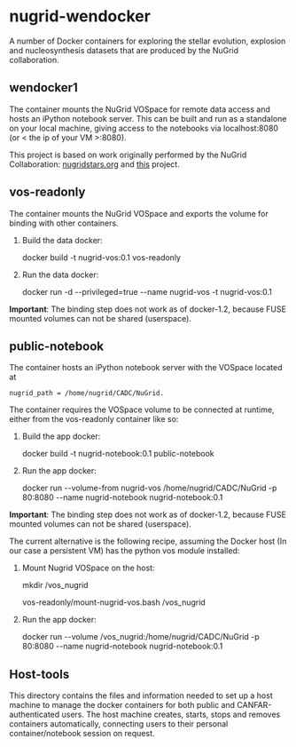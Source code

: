 nugrid-wendocker
================

A number of Docker containers for exploring the stellar evolution, explosion and nucleosynthesis datasets that are produced by the NuGrid collaboration.

## wendocker1
The container mounts the NuGrid VOSpace for remote data access and hosts an iPython notebook server. This can be built and run as a standalone on your local machine, giving access to the notebooks via localhost:8080 (or < the ip of your VM >:8080).

This project is based on work originally performed by the NuGrid Collaboration:
[nugridstars.org](www.nugridstars.org "The NuGrid Collaboration")
and [this](https://index.docker.io/u/unfairbanks/docker-ipython-notebook) project.

## vos-readonly
The container mounts the NuGrid VOSpace and exports the volume for binding with other containers.

1. Build the data docker:

    docker build -t nugrid-vos:0.1 vos-readonly

2. Run the data docker:

    docker run -d --privileged=true --name nugrid-vos -t nugrid-vos:0.1
    
**Important**: The binding step does not work as of docker-1.2, because FUSE mounted volumes can not be shared (userspace).

## public-notebook
The container hosts an iPython notebook server with the VOSpace located at 
    
    nugrid_path = /home/nugrid/CADC/NuGrid.
    
The container requires the VOSpace volume to be connected at runtime, either from the vos-readonly container like so:

1. Build the app docker:

    docker build -t nugrid-notebook:0.1 public-notebook

2. Run the app docker:

    docker run --volume-from nugrid-vos /home/nugrid/CADC/NuGrid -p 80:8080 --name nugrid-notebook nugrid-notebook:0.1

**Important**: The binding step does not work as of docker-1.2, because FUSE mounted volumes can not be shared (userspace).

The current alternative is the following recipe, assuming the Docker host (In our case a persistent VM) has the python vos module installed:

1. Mount Nugrid VOSpace on the host:

   mkdir /vos\_nugrid
   
   vos-readonly/mount-nugrid-vos.bash /vos\_nugrid

2. Run the app docker:

   docker run --volume /vos\_nugrid:/home/nugrid/CADC/NuGrid -p 80:8080 --name nugrid-notebook nugrid-notebook:0.1

## Host-tools

This directory contains the files and information needed to set up a host machine to
manage the docker containers for both public and CANFAR-authenticated users. The host
machine creates, starts, stops and removes containers automatically, connecting
users to their personal container/notebook session on request.


